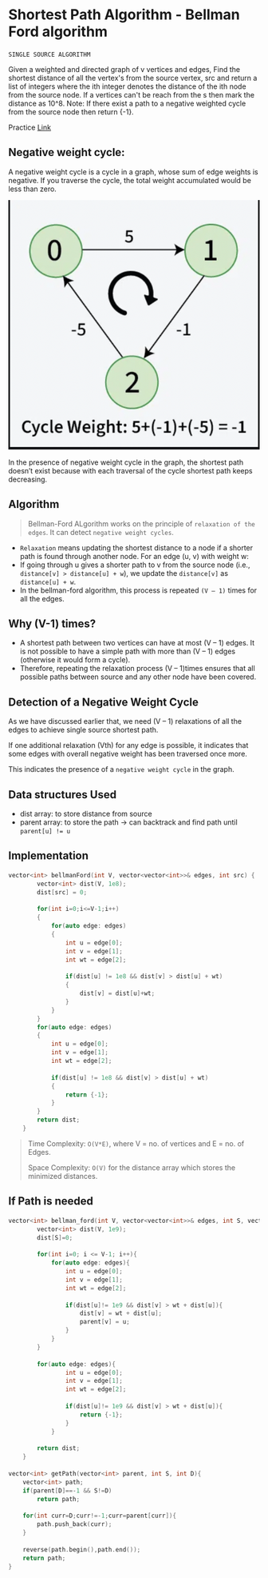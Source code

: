 # Shortest Path Algorithm - Bellman Ford algorithm
`SINGLE SOURCE ALGORITHM`


Given a weighted and directed graph of v vertices and edges, Find the shortest distance of all the vertex's from the source vertex, src and return a list of integers where the ith integer denotes the distance of the ith node from the source node. If a vertices can't be reach from the s then mark the distance as 10^8.
Note: If there exist a path to a negative weighted cycle from the source node then return {-1}.

Practice [Link](https://www.geeksforgeeks.org/problems/distance-from-the-source-bellman-ford-algorithm/0?fbclid=IwAR2_lL0T84DnciLyzMTQuVTMBOi82nTWNLuXjUgahnrtBgkphKiYk6xcyJU)


## Negative weight cycle:

A negative weight cycle is a cycle in a graph, whose sum of edge weights is negative. If you traverse the cycle, the total weight accumulated would be less than zero.

![Alt text](../images/graph-o.png)

In the presence of negative weight cycle in the graph, the shortest path doesn’t exist because with each traversal of the cycle shortest path keeps decreasing.


## Algorithm

> Bellman-Ford ALgorithm works on the principle of `relaxation of the edges`. It can detect `negative weight cycles`.

- `Relaxation` means updating the shortest distance to a node if a shorter path is found through another node. For an edge (u, v) with weight w:
- If going through u gives a shorter path to v from the source node (i.e., `distance[v] > distance[u] + w`), we update the `distance[v]` as `distance[u] + w`.
- In the bellman-ford algorithm, this process is repeated `(V – 1)` times for all the edges.

## Why (V-1) times?

- A shortest path between two vertices can have at most (V – 1) edges. It is not possible to have a simple path with more than (V – 1) edges (otherwise it would form a cycle). 
- Therefore, repeating the relaxation process (V – 1)times ensures that all possible paths between source and any other node have been covered.

## Detection of a Negative Weight Cycle

As we have discussed earlier that, we need (V – 1) relaxations of all the edges to achieve single source shortest path. 

If one additional relaxation (Vth) for any edge is possible, it indicates that some edges with overall negative weight has been traversed once more. 

This indicates the presence of a `negative weight cycle` in the graph.

## Data structures Used

- dist array: to store distance from source
- parent array: to store the path -> can backtrack and find path until `parent[u] != u`

## Implementation

```cpp
vector<int> bellmanFord(int V, vector<vector<int>>& edges, int src) {
        vector<int> dist(V, 1e8);
        dist[src] = 0;
        
        for(int i=0;i<=V-1;i++)
        {
            for(auto edge: edges)
            {
                int u = edge[0];
                int v = edge[1];
                int wt = edge[2];
                
                if(dist[u] != 1e8 && dist[v] > dist[u] + wt)
                {
                    dist[v] = dist[u]+wt;
                }
            }
        }
        for(auto edge: edges)
        {
            int u = edge[0];
            int v = edge[1];
            int wt = edge[2];
            
            if(dist[u] != 1e8 && dist[v] > dist[u] + wt)
            {
                return {-1};
            }
        }
        return dist;
    }

```


> Time Complexity: `O(V*E)`, where V = no. of vertices and E = no. of Edges.
>
>Space Complexity: `O(V)` for the distance array which stores the minimized distances.

## If Path is needed

```cpp
vector<int> bellman_ford(int V, vector<vector<int>>& edges, int S, vector<int> &parent) {
        vector<int> dist(V, 1e9);
        dist[S]=0;

        for(int i=0; i <= V-1; i++){
            for(auto edge: edges){
                int u = edge[0];
                int v = edge[1];
                int wt = edge[2];
        
                if(dist[u]!= 1e9 && dist[v] > wt + dist[u]){
                    dist[v] = wt + dist[u];
                    parent[v] = u;
                }
            }
        }

        for(auto edge: edges){
                int u = edge[0];
                int v = edge[1];
                int wt = edge[2];
        
                if(dist[u]!= 1e9 && dist[v] > wt + dist[u]){
                    return {-1};
                }
            }

        return dist;
	}

vector<int> getPath(vector<int> parent, int S, int D){
    vector<int> path;
    if(parent[D]==-1 && S!=D)
        return path;

    for(int curr=D;curr!=-1;curr=parent[curr]){
        path.push_back(curr);
    }

    reverse(path.begin(),path.end());
    return path;
}
```